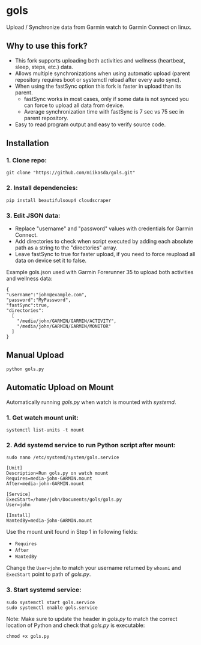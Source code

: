 # gols
Upload / Synchronize data from Garmin watch to Garmin Connect on linux.

## Why to use this fork?
- This fork supports uploading both activities and wellness (heartbeat, sleep, steps, etc.) data.
- Allows multiple synchronizations when using automatic upload (parent repository requires boot or systemctl reload after every auto sync).
- When using the fastSync option this fork is faster in upload than its parent.
  - fastSync works in most cases, only if some data is not synced you can force to upload all data from device.
  - Average synchronization time with fastSync is 7 sec vs 75 sec in parent repository.
- Easy to read program output and easy to verify source code.


## Installation

### 1. Clone repo:
```
git clone "https://github.com/miikasda/gols.git"
```

### 2. Install dependencies:
```
pip install beautifulsoup4 cloudscraper
```

### 3. Edit JSON data:
  - Replace "username" and "password" values with credentials for Garmin Connect.
  - Add directories to check when script executed by adding each absolute path as a string to the "directories" array.
  - Leave fastSync to true for faster upload, if you need to force reupload all data on device set it to false.

  Example gols.json used with Garmin Forerunner 35 to upload both activities and wellness data:

  ```
  {
  "username":"john@example.com",
  "password":"MyPassword",
  "fastSync":true,
  "directories":
    [
      "/media/john/GARMIN/GARMIN/ACTIVITY",
      "/media/john/GARMIN/GARMIN/MONITOR"
    ]
  }
  ```
  
## Manual Upload

```
python gols.py
```

## Automatic Upload on Mount
Automatically running *gols.py* when watch is mounted with *systemd*. 

### 1. Get watch mount unit:
```
systemctl list-units -t mount
```

### 2. Add systemd service to run Python script after mount:

```
sudo nano /etc/systemd/system/gols.service
```

```
[Unit]
Description=Run gols.py on watch mount
Requires=media-john-GARMIN.mount
After=media-john-GARMIN.mount

[Service]
ExecStart=/home/john/Documents/gols/gols.py
User=john

[Install]
WantedBy=media-john-GARMIN.mount

```
Use the mount unit found in Step 1 in following fields:
- `Requires`
- `After`
- `WantedBy`

Change the `User=john` to match your username returned by `whoami` and `ExecStart` point to path of *gols.py*.

### 3. Start systemd service:
```
sudo systemctl start gols.service
sudo systemctl enable gols.service
```

Note: Make sure to update the header in *gols.py* to match the correct location of Python and check that *gols.py* is executable:

```
chmod +x gols.py
```